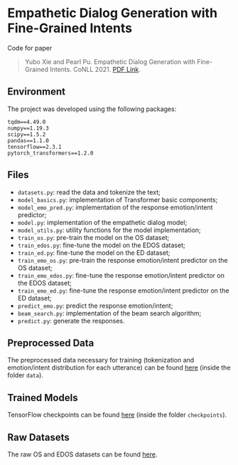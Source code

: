 # Empathetic Dialog Generation with Fine-Grained Intents

Code for paper
> Yubo Xie and Pearl Pu. Empathetic Dialog Generation with Fine-Grained Intents.
> CoNLL 2021. [PDF Link](https://arxiv.org/pdf/2105.06829.pdf).

## Environment
The project was developed using the following packages:

    tqdm==4.49.0
    numpy==1.19.3
    scipy==1.5.2
    pandas==1.1.0
    tensorflow==2.3.1
    pytorch_transformers==1.2.0

## Files
- `datasets.py`: read the data and tokenize the text;
- `model_basics.py`: implementation of Transformer basic components;
- `model_emo_pred.py`: implementation of the response emotion/intent predictor;
- `model.py`: implementation of the empathetic dialog model;
- `model_utils.py`: utility functions for the model implementation;
- `train_os.py`: pre-train the model on the OS dataset;
- `train_edos.py`: fine-tune the model on the EDOS dataset;
- `train_ed.py`: fine-tune the model on the ED dataset;
- `train_emo_os.py`: pre-train the response emotion/intent predictor on the OS dataset;
- `train_emo_edos.py`: fine-tune the response emotion/intent predictor on the EDOS dataset;
- `train_emo_ed.py`: fine-tune the response emotion/intent predictor on the ED dataset;
- `predict_emo.py`: predict the response emotion/intent;
- `beam_search.py`: implementation of the beam search algorithm;
- `predict.py`: generate the responses.

## Preprocessed Data
The preprocessed data necessary for training (tokenization and emotion/intent distribution for each utterance) can be found [here](https://drive.google.com/drive/folders/1n1MSVwn9ud1lfGgif2yIedPecFrmsmCV?usp=sharing) (inside the folder `data`).

## Trained Models
TensorFlow checkpoints can be found [here](https://drive.google.com/drive/folders/1n1MSVwn9ud1lfGgif2yIedPecFrmsmCV?usp=sharing) (inside the folder `checkpoints`).

## Raw Datasets
The raw OS and EDOS datasets can be found [here](https://drive.google.com/drive/folders/16-dkORqc6p7q5j14zNN_t7_V-NJjn6ga?usp=sharing).
